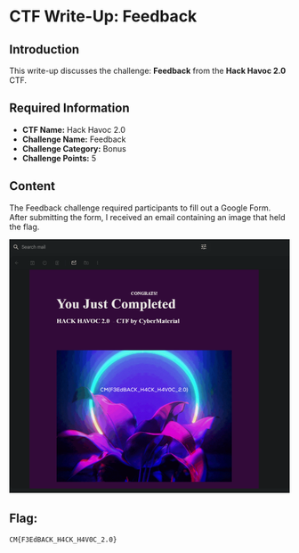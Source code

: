 # CTF Write-Up: Feedback

## Introduction

This write-up discusses the challenge: **Feedback** from the **Hack Havoc 2.0** CTF.

## Required Information

- **CTF Name:** Hack Havoc 2.0
- **Challenge Name:** Feedback
- **Challenge Category:** Bonus
- **Challenge Points:** 5

## Content

The Feedback challenge required participants to fill out a Google Form. After submitting the form, I received an email containing an image that held the flag.


![](src\images\3.png)


## Flag: 
    CM{F3EdBACK_H4CK_H4V0C_2.0}


